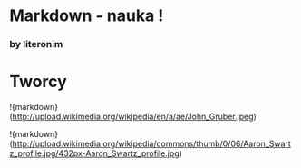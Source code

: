 # Markdown - nauka !
### by literonim


# Tworcy

!{markdown}(http://upload.wikimedia.org/wikipedia/en/a/ae/John_Gruber.jpeg)

!{markdown}(http://upload.wikimedia.org/wikipedia/commons/thumb/0/06/Aaron_Swartz_profile.jpg/432px-Aaron_Swartz_profile.jpg)
